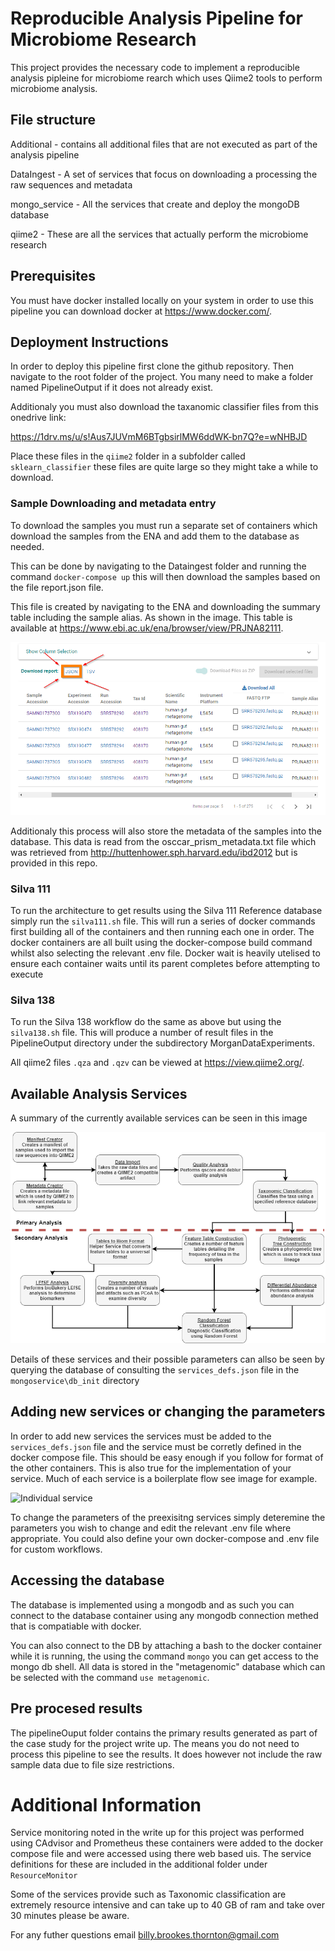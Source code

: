 # Reproducible Analysis Pipeline for Microbiome Research 
This project provides the necessary code to implement a reproducible analysis pipleine for microbiome rearch which uses
Qiime2 tools to perform microbiome analysis.

## File structure
Additional - contains all additional files that are not executed as part of the analysis pipeline

DataIngest - A set of services that focus on downloading a processing the raw sequences and metadata

mongo_service - All the services that create and deploy the mongoDB database

qiime2 - These are all the services that actually perform the microbiome research

## Prerequisites
You must have docker installed locally on your system in order to use this pipeline you can download docker at 
https://www.docker.com/.



## Deployment Instructions
In order to deploy this pipeline first clone the github repository.
Then navigate to the root folder of the project. You many need to make a folder named PipelineOutput if it does not already exist.

Additionaly you must also download the taxanomic classifier files from this onedrive link:

https://1drv.ms/u/s!Aus7JUVmM6BTgbsirlMW6ddWK-bn7Q?e=wNHBJD

Place these files in the `qiime2` folder in a subfolder called `sklearn_classifier` these files are quite large so they
might take a while to download.

### Sample Downloading and metadata entry
To download the samples you  must run a separate set of containers which download the samples from the ENA and add them
to the database as needed.

This can be done by navigating to the Dataingest folder and running the command `docker-compose up` this will then download
the samples based on the file report.json file.

This file is created by navigating to the ENA and downloading the summary table including the sample alias. As shown in 
the image. This table is available at https://www.ebi.ac.uk/ena/browser/view/PRJNA82111.

![ENA Browser](./readme_images/ENABrowser.png)

Additionaly this process will also store the metadata of the samples into the database. This data is read from the 
osccar_prism_metadata.txt file which was retrieved from http://huttenhower.sph.harvard.edu/ibd2012 but is provided in this repo.

### Silva 111
To run the architecture to get results using the Silva 111 Reference database simply run the `silva111.sh` file. This will
run a series of docker commands first building all of the containers and then running each one in order. The docker 
containers are all built using the docker-compose build command whilst also selecting the relevant .env file.
Docker wait is heavily utelised to ensure each container waits until its parent completes before attempting to execute

### Silva 138
To run the Silva 138 workflow do the same as above but using the `silva138.sh` file.
This will produce a number of result files in the PipelineOutput directory under the subdirectory MorganDataExperiments.

All qiime2 files `.qza` and `.qzv` can be viewed at https://view.qiime2.org/.

## Available Analysis Services
A summary of the currently available services can be seen in this image

![services](./readme_images/services2.png)

Details of these services and their possible parameters can allso be seen by querying the database of consulting the 
`services_defs.json` file in the `mongoservice\db_init` directory

## Adding new services or changing the parameters
In order to add new services the services must be added to the `services_defs.json` file and the service must be corretly
defined in the docker compose file. This should be easy enough if you follow for format of the other containers.
This is also true for the implementation of your service. Much of each service is a boilerplate flow see image for example.

![Individual service](./readme_images/individualservice.svg)

To change the parameters of the preexisitng services simply deteremine the parameters you wish to change and edit the 
relevant .env file where appropriate. You could also define your own docker-compose and .env file for custom workflows.

## Accessing the database
The database is implemented using a mongodb and as such you can connect to the database container using any mongodb 
connection methed that is compatiable with docker.

You can also connect to the DB by attaching a bash to the docker container while it is running, the using the command
`mongo` you can get access to the mongo db shell. All data is stored in the "metagenomic" database which can be selected
with the command `use metagenomic`.

## Pre procesed results
The pipelineOuput folder contains the primary results generated as part of the case study for the project write up.
The means you do not need to process this pipeline to see the results. It does however not include the raw sample data
due to file size restrictions.

# Additional Information
Service monitoring noted in the write up for this project was performed using CAdvisor and Prometheus these containers
were added to the docker compose file and were accessed using there web based uis. The service definitions for these
are included in the additional folder under `ResourceMonitor`

Some of the services provide such as Taxonomic classification are extremely resource intensive and can take up to 40 GB 
of ram and take over 30 minutes please be aware.

For any futher questions email billy.brookes.thornton@gmail.com
